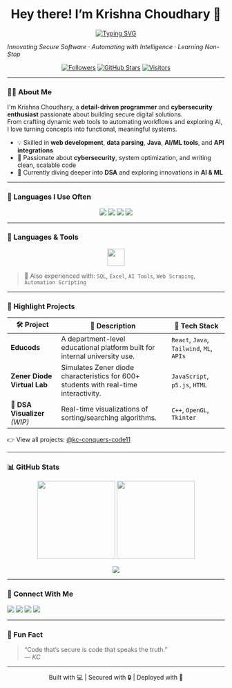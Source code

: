 <h1 align="center">Hey there! I’m Krishna Choudhary 👋</h1>

<p align="center">
  <a href="https://git.io/typing-svg">
    <img src="https://readme-typing-svg.demolab.com?font=Fira+Code&size=17&pause=1000&width=600&lines=Cyber+Enthusiast+%7C+Programmer+%7C+AI+Explorer" alt="Typing SVG" />
  </a>
</p>

  <i>Innovating Secure Software · Automating with Intelligence · Learning Non-Stop</i>
</p>


<div align="center">
  <a href="https://github.com/kc-conquers-code11?tab=followers"><img alt="Followers" src="https://img.shields.io/github/followers/kc-conquers-code11?label=Followers&style=for-the-badge&color=blueviolet&logo=github" /></a>
  <a href="https://github.com/kc-conquers-code11"><img alt="GitHub Stars" src="https://img.shields.io/github/stars/kc-conquers-code11?label=Stars&style=for-the-badge&color=purple&logo=github" /></a>
  <a href="https://github.com/kc-conquers-code11"><img src="https://komarev.com/ghpvc/?username=kc-conquers-code11&style=for-the-badge&color=9b59b6&label=Visitors" alt="Visitors"></a>
</div>

---

### 🧑‍💻 About Me

I'm Krishna Choudhary, a **detail-driven programmer** and **cybersecurity enthusiast** passionate about building secure digital solutions.  
From crafting dynamic web tools to automating workflows and exploring AI, I love turning concepts into functional, meaningful systems.

- 💡 Skilled in **web development**, **data parsing**, **Java**, **AI/ML tools**, and **API integrations**
- 🔐 Passionate about **cybersecurity**, system optimization, and writing clean, scalable code
- 🌱 Currently diving deeper into **DSA** and exploring innovations in **AI & ML**

---

### 🧠 Languages I Use Often

<p align="center">
  <img src="https://img.shields.io/badge/Java-007396?style=for-the-badge&logo=java&logoColor=white"/>
  <img src="https://img.shields.io/badge/C++-00599C?style=for-the-badge&logo=c%2B%2B&logoColor=white"/>
  <img src="https://img.shields.io/badge/Python-3776AB?style=for-the-badge&logo=python&logoColor=white"/>
  <img src="https://img.shields.io/badge/DSA-000000?style=for-the-badge&logo=leetcode&logoColor=yellow"/>
</p>

---

### 🔧 Languages & Tools

<p align="center">
  <a href="https://skillicons.dev" title="Tech Stack">
    <img src="https://skillicons.dev/icons?i=html,css,js,java,python,cpp,git,github,docker,vscode,netlify,postman,firebase" height="40" />
  </a>
</p>

> 🧠 Also experienced with: `SQL`, `Excel`, `AI Tools`, `Web Scraping`, `Automation Scripting`

---

### 🚀 Highlight Projects

| 🛠️ Project                   | 💬 Description                                                                 | 🔗 Tech Stack                                  |
|-----------------------------|---------------------------------------------------------------------------------|-----------------------------------------------|
| **Educods**                 | A department-level educational platform built for internal university use.      | `React`, `Java`, `Tailwind`, `ML`, `APIs`     |
| **Zener Diode Virtual Lab** | Simulates Zener diode characteristics for 600+ students with real-time interactivity. | `JavaScript`, `p5.js`, `HTML`              |
| 🧠 **DSA Visualizer** *(WIP)*| Real-time visualizations of sorting/searching algorithms.                       | `C++`, `OpenGL`, `Tkinter`                    |

👉 View all projects: [@kc-conquers-code11](https://github.com/kc-conquers-code11?tab=repositories)

---

### 📊 GitHub Stats

<p align="center">
  <img height="180em" src="https://github-readme-stats.vercel.app/api?username=kc-conquers-code11&show_icons=true&theme=tokyonight&include_all_commits=true&count_private=true" />
  <img height="180em" src="https://github-readme-stats.vercel.app/api/top-langs/?username=kc-conquers-code11&layout=compact&theme=tokyonight" />
</p>

<p align="center">
  <img src="https://streak-stats.demolab.com?user=kc-conquers-code11&theme=tokyonight&hide_border=true" />
</p>

---

### 🤝 Connect With Me

<p align="left">
  <a href="https://www.linkedin.com/in/krishna4u/" target="_blank"><img src="https://img.shields.io/badge/LinkedIn-blue?style=for-the-badge&logo=linkedin&logoColor=white"/></a>
  <a href="mailto:krishnachoudhary11568@gmail.com"><img src="https://img.shields.io/badge/Gmail-D14836?style=for-the-badge&logo=gmail&logoColor=white"/></a>
  <a href="https://github.com/kc-conquers-code11"><img src="https://img.shields.io/badge/GitHub-black?style=for-the-badge&logo=github&logoColor=white"/></a>
  <a href="https://discord.com/users/kc16450"><img src="https://img.shields.io/badge/Discord-5865F2?style=for-the-badge&logo=discord&logoColor=white"/></a>
</p>

---

### 💬 Fun Fact

> “Code that’s secure is code that speaks the truth.”  
> — *KC*

---

<p align="center">
  Built with 💻 | Secured with 🔒 | Deployed with 🚀
</p>
